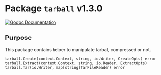 # Package `tarball` v1.3.0

[![Godoc Documentation](https://godoc.org/github.com/Scalingo/go-utils/tarball?status.svg)](https://godoc.org/github.com/Scalingo/go-utils/tarball)

## Purpose

This package contains helper to manipulate tarball, compressed or not.

```
tarball.Create(context.Context, string, io.Writer, CreateOpts) error
tarball.Extract(context.Context, string, io.Reader, ExtractOpts)
tarball.Tar(io.Writer, map[string]TarFileReader) error
```
